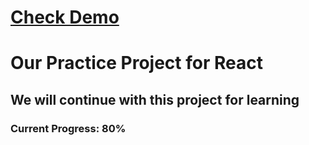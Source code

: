 # [Check Demo](https://react-practice-saylani.netlify.app/)
# Our Practice Project for React
## We will continue with this project for learning
### Current Progress: 80%
